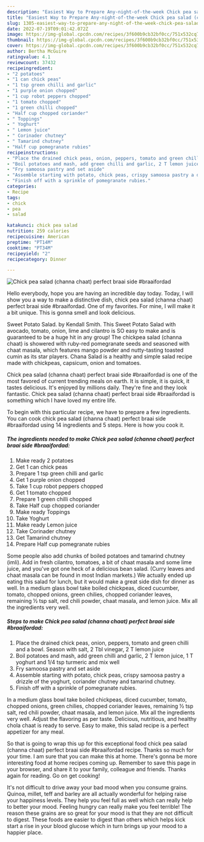 ```yaml
---
description: "Easiest Way to Prepare Any-night-of-the-week Chick pea salad (channa chaat) perfect braai side #braaifordad"
title: "Easiest Way to Prepare Any-night-of-the-week Chick pea salad (channa chaat) perfect braai side #braaifordad"
slug: 1305-easiest-way-to-prepare-any-night-of-the-week-chick-pea-salad-channa-chaat-perfect-braai-side-braaifordad
date: 2022-07-19T09:01:42.072Z
image: https://img-global.cpcdn.com/recipes/3f600b9cb32bf0cc/751x532cq70/chick-pea-salad-channa-chaat-perfect-braai-side-braaifordad-recipe-main-photo.jpg
thumbnail: https://img-global.cpcdn.com/recipes/3f600b9cb32bf0cc/751x532cq70/chick-pea-salad-channa-chaat-perfect-braai-side-braaifordad-recipe-main-photo.jpg
cover: https://img-global.cpcdn.com/recipes/3f600b9cb32bf0cc/751x532cq70/chick-pea-salad-channa-chaat-perfect-braai-side-braaifordad-recipe-main-photo.jpg
author: Bertha McGuire
ratingvalue: 4.1
reviewcount: 37432
recipeingredient:
- "2 potatoes"
- "1 can chick peas"
- "1 tsp green chilli and garlic"
- "1 purple onion chopped"
- "1 cup robot peppers chopped"
- "1 tomato chopped"
- "1 green chilli chopped"
- "Half cup chopped coriander"
- " Toppings"
- " Yoghurt"
- " Lemon juice"
- " Corinader chutney"
- " Tamarind chutney"
- "Half cup pomegranate rubies"
recipeinstructions:
- "Place the drained chick peas, onion, peppers, tomato and green chilli and a bowl. Season with salt, 2 Tbl vinegar, 2 T lemon juice"
- "Boil potatoes and mash, add green chilli and garlic, 2 T lemon juice, 1 T yoghurt and 1/4 tsp turmeric and mix well"
- "Fry samoosa pastry and set aside"
- "Assemble starting with potato, chick peas, crispy samoosa pastry a drizzle of the yoghurt, coriander chutney and tamarind chutney."
- "Finish off with a sprinkle of pomegranate rubies."
categories:
- Recipe
tags:
- chick
- pea
- salad

katakunci: chick pea salad 
nutrition: 259 calories
recipecuisine: American
preptime: "PT14M"
cooktime: "PT34M"
recipeyield: "2"
recipecategory: Dinner

---
```



![Chick pea salad (channa chaat) perfect braai side #braaifordad](https://img-global.cpcdn.com/recipes/3f600b9cb32bf0cc/751x532cq70/chick-pea-salad-channa-chaat-perfect-braai-side-braaifordad-recipe-main-photo.jpg)

Hello everybody, hope you are having an incredible day today. Today, I will show you a way to make a distinctive dish, chick pea salad (channa chaat) perfect braai side #braaifordad. One of my favorites. For mine, I will make it a bit unique. This is gonna smell and look delicious.

Sweet Potato Salad. by Kendall Smith. This Sweet Potato Salad with avocado, tomato, onion, lime and cilantro is SO easy to make and is guaranteed to be a huge hit in any group! The chickpea salad (channa chaat) is showered with ruby-red pomegranate seeds and seasoned with chaat masala, which features mango powder and nutty-tasting toasted cumin as its star players. Chana Salad is a healthy and simple salad recipe made with chickpeas, capsicum, onion and tomatoes.

Chick pea salad (channa chaat) perfect braai side #braaifordad is one of the most favored of current trending meals on earth. It is simple, it is quick, it tastes delicious. It's enjoyed by millions daily. They're fine and they look fantastic. Chick pea salad (channa chaat) perfect braai side #braaifordad is something which I have loved my entire life.


To begin with this particular recipe, we have to prepare a few ingredients. You can cook chick pea salad (channa chaat) perfect braai side #braaifordad using 14 ingredients and 5 steps. Here is how you cook it.

<!--inarticleads1-->

##### The ingredients needed to make Chick pea salad (channa chaat) perfect braai side #braaifordad:

1. Make ready 2 potatoes
1. Get 1 can chick peas
1. Prepare 1 tsp green chilli and garlic
1. Get 1 purple onion chopped
1. Take 1 cup robot peppers chopped
1. Get 1 tomato chopped
1. Prepare 1 green chilli chopped
1. Take Half cup chopped coriander
1. Make ready  Toppings
1. Take  Yoghurt
1. Make ready  Lemon juice
1. Take  Corinader chutney
1. Get  Tamarind chutney
1. Prepare Half cup pomegranate rubies


Some people also add chunks of boiled potatoes and tamarind chutney (imli). Add in fresh cilantro, tomatoes, a bit of chaat masala and some lime juice, and you&#39;ve got one heck of a delicious bean salad. (Curry leaves and chaat masala can be found in most Indian markets.) We actually ended up eating this salad for lunch, but it would make a great side dish for dinner as well. In a medium glass bowl take boiled chickpeas, diced cucumber, tomato, chopped onions, green chilies, chopped coriander leaves, remaining ½ tsp salt, red chili powder, chaat masala, and lemon juice. Mix all the ingredients very well. 

<!--inarticleads2-->

##### Steps to make Chick pea salad (channa chaat) perfect braai side #braaifordad:

1. Place the drained chick peas, onion, peppers, tomato and green chilli and a bowl. Season with salt, 2 Tbl vinegar, 2 T lemon juice
1. Boil potatoes and mash, add green chilli and garlic, 2 T lemon juice, 1 T yoghurt and 1/4 tsp turmeric and mix well
1. Fry samoosa pastry and set aside
1. Assemble starting with potato, chick peas, crispy samoosa pastry a drizzle of the yoghurt, coriander chutney and tamarind chutney.
1. Finish off with a sprinkle of pomegranate rubies.


In a medium glass bowl take boiled chickpeas, diced cucumber, tomato, chopped onions, green chilies, chopped coriander leaves, remaining ½ tsp salt, red chili powder, chaat masala, and lemon juice. Mix all the ingredients very well. Adjust the flavoring as per taste. Delicious, nutritious, and healthy chola chaat is ready to serve. Easy to make, this salad recipe is a perfect appetizer for any meal. 

So that is going to wrap this up for this exceptional food chick pea salad (channa chaat) perfect braai side #braaifordad recipe. Thanks so much for your time. I am sure that you can make this at home. There's gonna be more interesting food at home recipes coming up. Remember to save this page in your browser, and share it to your family, colleague and friends. Thanks again for reading. Go on get cooking!

It's not difficult to drive away your bad mood when you consume grains. Quinoa, millet, teff and barley are all actually wonderful for helping raise your happiness levels. They help you feel full as well which can really help to better your mood. Feeling hungry can really make you feel terrible! The reason these grains are so great for your mood is that they are not difficult to digest. These foods are easier to digest than others which helps kick start a rise in your blood glucose which in turn brings up your mood to a happier place.
